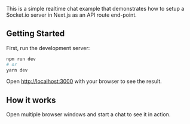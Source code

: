 This is a simple realtime chat example that demonstrates how to setup a Socket.io server in Next.js as an API route end-point.

## Getting Started

First, run the development server:

```bash
npm run dev
# or
yarn dev
```

Open [http://localhost:3000](http://localhost:3000) with your browser to see the result.

## How it works

Open multiple browser windows and start a chat to see it in action.

